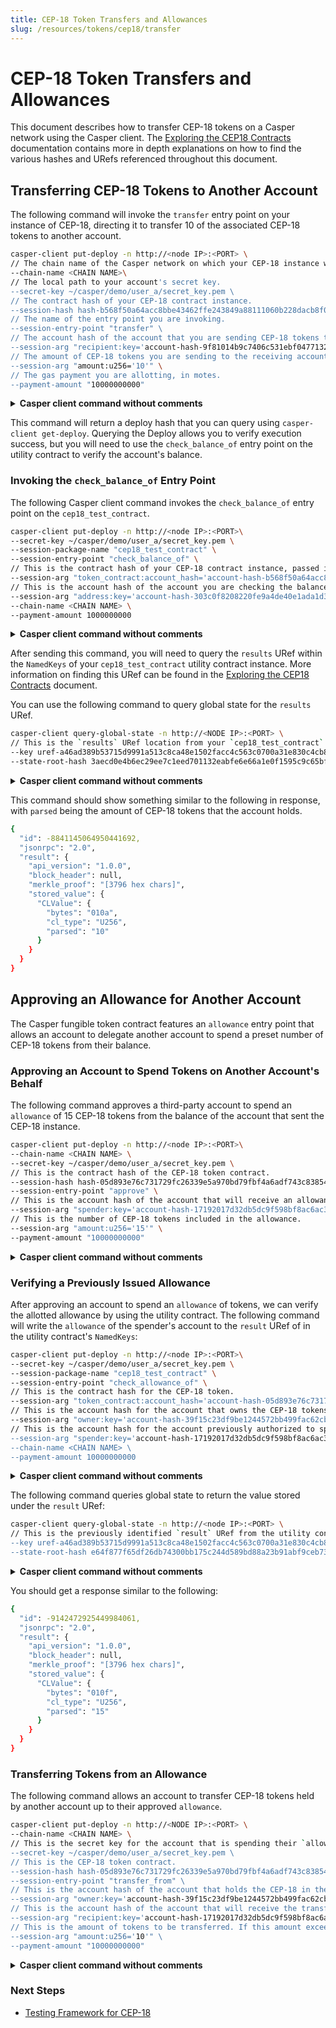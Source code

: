 ```yaml
---
title: CEP-18 Token Transfers and Allowances
slug: /resources/tokens/cep18/transfer
---
```


# CEP-18 Token Transfers and Allowances

This document describes how to transfer CEP-18 tokens on a Casper network using the Casper client. The [Exploring the CEP18 Contracts](./query.md) documentation contains more in depth explanations on how to find the various hashes and URefs referenced throughout this document.

## Transferring CEP-18 Tokens to Another Account

The following command will invoke the `transfer` entry point on your instance of CEP-18, directing it to transfer 10 of the associated CEP-18 tokens to another account.

```bash
casper-client put-deploy -n http://<node IP>:<PORT> \
// The chain name of the Casper network on which your CEP-18 instance was installed.
--chain-name <CHAIN NAME>\
// The local path to your account's secret key.
--secret-key ~/casper/demo/user_a/secret_key.pem \
// The contract hash of your CEP-18 contract instance.
--session-hash hash-b568f50a64acc8bbe43462ffe243849a88111060b228dacb8f08d42e26985180 \
// The name of the entry point you are invoking.
--session-entry-point "transfer" \
// The account hash of the account that you are sending CEP-18 tokens to.
--session-arg "recipient:key='account-hash-9f81014b9c7406c531ebf0477132283f4eb59143d7903a2fae54358b26cea44b" \
// The amount of CEP-18 tokens you are sending to the receiving account.
--session-arg "amount:u256='10'" \
// The gas payment you are allotting, in motes.
--payment-amount "10000000000"
```

<details>
<summary><b>Casper client command without comments</b></summary>

```bash
casper-client put-deploy -n http://<node IP>:<PORT> \
--chain-name <CHAIN NAME>\
--secret-key ~/casper/demo/user_a/secret_key.pem \
--session-hash hash-b568f50a64acc8bbe43462ffe243849a88111060b228dacb8f08d42e26985180 \
--session-entry-point "transfer" \
--session-arg "recipient:key='account-hash-9f81014b9c7406c531ebf0477132283f4eb59143d7903a2fae54358b26cea44b" \
--session-arg "amount:u256='50'" \
--payment-amount "10000000000"
```

</details>

This command will return a deploy hash that you can query using `casper-client get-deploy`. Querying the Deploy allows you to verify execution success, but you will need to use the `check_balance_of` entry point on the utility contract to verify the account's balance.

### Invoking the `check_balance_of` Entry Point

The following Casper client command invokes the `check_balance_of` entry point on the `cep18_test_contract`.

```bash
casper-client put-deploy -n http://<node IP>:<PORT>\
--secret-key ~/casper/demo/user_a/secret_key.pem \
--session-package-name "cep18_test_contract" \
--session-entry-point "check_balance_of" \
// This is the contract hash of your CEP-18 contract instance, passed in as an `account-hash-`.
--session-arg "token_contract:account_hash='account-hash-b568f50a64acc8bbe43462ffe243849a88111060b228dacb8f08d42e26985180'" \
// This is the account hash of the account you are checking the balance of.
--session-arg "address:key='account-hash-303c0f8208220fe9a4de40e1ada1d35fdd6c678877908f01fddb2a56502d67fd'" \
--chain-name <CHAIN NAME> \
--payment-amount 1000000000
```

<details>
<summary><b>Casper client command without comments</b></summary>

```bash
casper-client put-deploy -n http://<node IP>:<PORT>\
--secret-key ~/casper/demo/user_a/secret_key.pem \
--session-package-name "cep18_test_contract" \
--session-entry-point "check_balance_of" \
--session-arg "token_contract:account_hash='account-hash-b568f50a64acc8bbe43462ffe243849a88111060b228dacb8f08d42e26985180'" \
--session-arg "address:key='account-hash-303c0f8208220fe9a4de40e1ada1d35fdd6c678877908f01fddb2a56502d67fd'" \
--chain-name <CHAIN NAME> \
--payment-amount 1000000000
```

</details>

After sending this command, you will need to query the `results` URef within the `NamedKeys` of your `cep18_test_contract` utility contract instance. More information on finding this URef can be found in the [Exploring the CEP18 Contracts](./query.md#querying-the-utility-contract) document.

You can use the following command to query global state for the `results` URef.

```bash
casper-client query-global-state -n http://<NODE IP>:<PORT> \
// This is the `results` URef location from your `cep18_test_contract` `NamedKeys`
--key uref-a46ad389b53715d9991a513c8ca48e1502facc4c563c0700a31e830c4cb8a7d4-007 \
--state-root-hash 3aecd0e4b6ec29ee7c1eed701132eabfe6e66a1e0f1595c9c65bfed447e474f7
```

<details>
<summary><b>Casper client command without comments</b></summary>

```bash
casper-client query-global-state -n http://<NODE IP>:<PORT> \
--key uref-a46ad389b53715d9991a513c8ca48e1502facc4c563c0700a31e830c4cb8a7d4-007 \
--state-root-hash 3aecd0e4b6ec29ee7c1eed701132eabfe6e66a1e0f1595c9c65bfed447e474f7
```

</details>

This command should show something similar to the following in response, with `parsed` being the amount of CEP-18 tokens that the account holds.

```bash
{
  "id": -8841145064950441692,
  "jsonrpc": "2.0",
  "result": {
    "api_version": "1.0.0",
    "block_header": null,
    "merkle_proof": "[3796 hex chars]",
    "stored_value": {
      "CLValue": {
        "bytes": "010a",
        "cl_type": "U256",
        "parsed": "10"
      }
    }
  }
}
```

## Approving an Allowance for Another Account

The Casper fungible token contract features an `allowance` entry point that allows an account to delegate another account to spend a preset number of CEP-18 tokens from their balance. 

### Approving an Account to Spend Tokens on Another Account's Behalf

The following command approves a third-party account to spend an `allowance` of 15 CEP-18 tokens from the balance of the account that sent the CEP-18 instance. 

```bash
casper-client put-deploy -n http://<node IP>:<PORT>\
--chain-name <CHAIN NAME> \
--secret-key ~/casper/demo/user_a/secret_key.pem \
// This is the contract hash of the CEP-18 token contract.
--session-hash hash-05d893e76c731729fc26339e5a970bd79fbf4a6adf743c8385431fb494bff45e \
--session-entry-point "approve" \
// This is the account hash of the account that will receive an allowance from the balance of the account that sent the Deploy.
--session-arg "spender:key='account-hash-17192017d32db5dc9f598bf8ac6ac35ee4b64748669b00572d88335941479513'" \
// This is the number of CEP-18 tokens included in the allowance.
--session-arg "amount:u256='15'" \
--payment-amount "10000000000"
```

<details>
<summary><b>Casper client command without comments</b></summary>

```bash
casper-client put-deploy -n http://<node IP>:<PORT>\
--chain-name <CHAIN NAME> \
--secret-key ~/casper/demo/user_a/secret_key.pem \
--session-hash hash-05d893e76c731729fc26339e5a970bd79fbf4a6adf743c8385431fb494bff45e \
--session-entry-point "approve" \
--session-arg "spender:key='account-hash-17192017d32db5dc9f598bf8ac6ac35ee4b64748669b00572d88335941479513'" \
--session-arg "amount:u256='15'" \
--payment-amount "10000000000"
```

</details>

### Verifying a Previously Issued Allowance

After approving an account to spend an `allowance` of tokens, we can verify the allotted allowance by using the utility contract. The following command will write the `allowance` of the spender's account to the `result` URef of in the utility contract's `NamedKeys`:

```bash
casper-client put-deploy -n http://<node IP>:<PORT>\
--secret-key ~/casper/demo/user_a/secret_key.pem \
--session-package-name "cep18_test_contract" \
--session-entry-point "check_allowance_of" \
// This is the contract hash for the CEP-18 token.
--session-arg "token_contract:account_hash='account-hash-05d893e76c731729fc26339e5a970bd79fbf4a6adf743c8385431fb494bff45e'" \
// This is the account hash for the account that owns the CEP-18 tokens.
--session-arg "owner:key='account-hash-39f15c23df9be1244572bb499fac62cbcad3cab2dc1438609842f602f943d7d2'" \
// This is the account hash for the account previously authorized to spend an allowance of the owning account's CEP-18 tokens.
--session-arg "spender:key='account-hash-17192017d32db5dc9f598bf8ac6ac35ee4b64748669b00572d88335941479513'" \
--chain-name <CHAIN NAME> \
--payment-amount 10000000000
```

<details>
<summary><b>Casper client command without comments</b></summary>

```bash
casper-client put-deploy -n http://<node IP>:<PORT>\
--secret-key ~/casper/demo/user_a/secret_key.pem \
--session-package-name "cep18_test_contract" \
--session-entry-point "check_allowance_of" \
--session-arg "token_contract:account_hash='account-hash-05d893e76c731729fc26339e5a970bd79fbf4a6adf743c8385431fb494bff45e'" \
--session-arg "owner:key='account-hash-39f15c23df9be1244572bb499fac62cbcad3cab2dc1438609842f602f943d7d2'" \
--session-arg "spender:key='account-hash-17192017d32db5dc9f598bf8ac6ac35ee4b64748669b00572d88335941479513'" \
--chain-name <CHAIN NAME> \
--payment-amount 10000000000
```

</details>

The following command queries global state to return the value stored under the `result` URef:

```bash
casper-client query-global-state -n http://<node IP>:<PORT> \
// This is the previously identified `result` URef from the utility contract's `NamedKeys`
--key uref-a46ad389b53715d9991a513c8ca48e1502facc4c563c0700a31e830c4cb8a7d4-007 \
--state-root-hash e64f877f65df26db74300bb175c244d589bd88a23b91abf9ceb73ac5e65e90f1
```

<details>
<summary><b>Casper client command without comments</b></summary>

```bash
casper-client query-global-state -n http://<node IP>:<PORT> \
--key uref-a46ad389b53715d9991a513c8ca48e1502facc4c563c0700a31e830c4cb8a7d4-007 \
--state-root-hash e64f877f65df26db74300bb175c244d589bd88a23b91abf9ceb73ac5e65e90f1
```

</details>

You should get a response similar to the following:

```bash
{
  "id": -9142472925449984061,
  "jsonrpc": "2.0",
  "result": {
    "api_version": "1.0.0",
    "block_header": null,
    "merkle_proof": "[3796 hex chars]",
    "stored_value": {
      "CLValue": {
        "bytes": "010f",
        "cl_type": "U256",
        "parsed": "15"
      }
    }
  }
}
```

### Transferring Tokens from an Allowance

The following command allows an account to transfer CEP-18 tokens held by another account up to their approved `allowance`.

```bash
casper-client put-deploy -n http://<NODE IP>:<PORT> \
--chain-name <CHAIN NAME> \
// This is the secret key for the account that is spending their `allowance` from another account's balance.
--secret-key ~/casper/demo/user_a/secret_key.pem \
// This is the CEP-18 token contract.
--session-hash hash-05d893e76c731729fc26339e5a970bd79fbf4a6adf743c8385431fb494bff45e \
--session-entry-point "transfer_from" \
// This is the account hash of the account that holds the CEP-18 in their balance.
--session-arg "owner:key='account-hash-39f15c23df9be1244572bb499fac62cbcad3cab2dc1438609842f602f943d7d2'" \
// This is the account hash of the account that will receive the transferred CEP-18 tokens.
--session-arg "recipient:key='account-hash-17192017d32db5dc9f598bf8ac6ac35ee4b64748669b00572d88335941479513'" \
// This is the amount of tokens to be transferred. If this amount exceeds the `allowance` of the account sending the Deploy, it will fail.
--session-arg "amount:u256='10'" \
--payment-amount "10000000000"
```

<details>
<summary><b>Casper client command without comments</b></summary>

```bash
casper-client put-deploy -n http://<NODE IP>:<PORT> \
--chain-name <CHAIN NAME> \
--secret-key ~/casper/demo/user_a/secret_key.pem \
--session-hash hash-05d893e76c731729fc26339e5a970bd79fbf4a6adf743c8385431fb494bff45e \
--session-entry-point "transfer_from" \
--session-arg "owner:key='account-hash-39f15c23df9be1244572bb499fac62cbcad3cab2dc1438609842f602f943d7d2'" \
--session-arg "recipient:key='account-hash-17192017d32db5dc9f598bf8ac6ac35ee4b64748669b00572d88335941479513'" \
--session-arg "amount:u256='10'" \
--payment-amount "10000000000"
```
</details>

### Next Steps

- [Testing Framework for CEP-18](./tests.md)